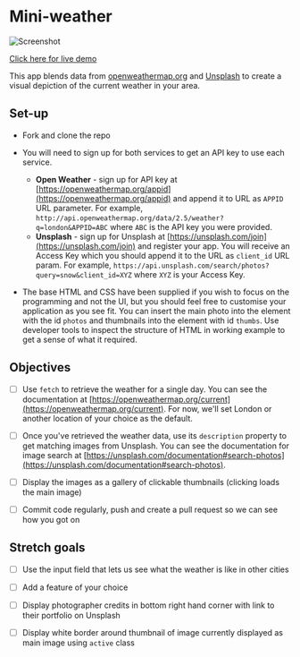 # Mini-weather

![Screenshot](assets/meteoropolis.png)

[Click here for live demo](https://mini-weatherapp.herokuapp.com/)

This app blends data from [openweathermap.org](https://openweathermap.org/) and
[Unsplash](https://unsplash.com/developers) to create a visual depiction of the current weather in your area.

## Set-up

- Fork and clone the repo

- You will need to sign up for both services to get an API key to use each service.
  - **Open Weather** - sign up for API key at  [https://openweathermap.org/appid](https://openweathermap.org/appid) and append it to URL as `APPID` URL parameter. For example, `http://api.openweathermap.org/data/2.5/weather?q=london&APPID=ABC` where `ABC` is the API key you were provided.
  - **Unsplash** - sign up for Unsplash at [https://unsplash.com/join](https://unsplash.com/join) and register your app. You will receive an Access Key which you should append it to the URL as `client_id` URL param. For example, `https://api.unsplash.com/search/photos?query=snow&client_id=XYZ` where `XYZ` is your Access Key.

- The base HTML and CSS have been supplied if you wish to focus on the programming and not the UI, but you should feel free to customise your application as you see fit. You can insert the main photo into the element with the id `photos` and thumbnails into the element with id `thumbs`. Use developer tools to inspect the structure of HTML in working example to get a sense of what it required.

## Objectives

- [ ] Use `fetch` to retrieve the weather for a single day. You can see the documentation at [https://openweathermap.org/current](https://openweathermap.org/current). For now, we'll set London or another location of your choice as the default.

- [ ] Once you've retrieved the weather data, use its `description` property to get matching images from Unsplash. You can see the documentation for image search at [https://unsplash.com/documentation#search-photos](https://unsplash.com/documentation#search-photos).

- [ ] Display the images as a gallery of clickable thumbnails (clicking loads the main image)

- [ ] Commit code regularly, push and create a pull request so we can see how you got on

## Stretch goals

- [ ] Use the input field that lets us see what the weather is like in other cities

- [ ] Add a feature of your choice

- [ ] Display photographer credits in bottom right hand corner with link to their portfolio on Unsplash

- [ ] Display white border around thumbnail of image currently displayed as main image using `active` class
